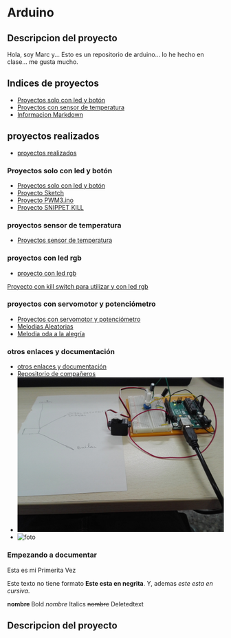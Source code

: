 
# Arduino 
## Descripcion del proyecto
Hola, soy Marc y... Esto es un repositorio de arduino... lo he hecho en clase... me gusta mucho. 

## Indices de proyectos

* [Proyectos solo con led y botón](https://github.com/marc125678/Arduino/blob/main/README.md#proyectos-solo-con-led-y-bot%C3%B3n)
* [Proyectos con sensor de temperatura]()
* [Informacion Markdown](https://guides.github.com/pdfs/markdown-cheatsheet-online.pdf)
## proyectos realizados
* [proyectos realizados](https://github.com/marc125678/Arduino#proyectos-realizados)
### Proyectos solo con led y botón
* [Proyectos solo con led y botón](https://github.com/marc125678/Arduino/blob/main/README.md#proyectos-solo-con-led-y-bot%C3%B3n)
* [Proyecto Sketch](https://github.com/marc125678/Arduino/blob/main/sketch_feb04b.ino)
* [Proyecto PWM3.ino](https://github.com/marc125678/Arduino/blob/main/PWM3.ino)
* [Proyecto SNIPPET KILL](https://github.com/marc125678/Arduino/blob/main/SNIPPET_KILL%20SWITCH.CPP)
### proyectos sensor de temperatura
* [Proyectos sensor de temperatura](https://github.com/marc125678/Arduino#proyectos-sensor-de-temperatura)
### proyectos con led rgb
* [proyecto con led rgb](https://github.com/marc125678/Arduino#proyectos-con-led-rgb)

[Proyecto con kill switch para utilizar y con led rgb](https://github.com/marc125678/Arduino/blob/main/KILL_SWITCH.ino)

### proyectos con servomotor y potenciómetro
* [Proyectos con servomotor y potenciómetro](https://github.com/marc125678/Arduino#proyectos-con-servomotor-y-potenci%C3%B3metro)
* [Melodias Aleatorias](https://github.com/marc125678/Arduino/blob/main/MELODIA_AUTOMATICA_MARC.ino)
* [Melodia oda a la alegría](https://github.com/marc125678/Arduino/blob/main/Oda_a_la_alegr_a.ino)
### otros enlaces y documentación
* [otros enlaces y documentación](https://github.com/marc125678/Arduino#otros-enlaces-y-documentaci%C3%B3n)
* [Repositorio de compañeros](https://github.com/d-prieto/arduinoCourse#repositorios-de-alumnos)
* ![foto](https://github.com/marc125678/Arduino/blob/main/IMG_20210208_123210.jpg)
* ![foto](https://github.com/marc125678/Arduino/blob/main/IMG_20210209_120227.jpg)

### Empezando a documentar
Esta es mi Primerita Vez

Este texto no tiene formato **Este esta en negrita**. Y, ademas _este esta en cursiva_.

<b> nombre </b> Bold
<i> nombre</i> Italics
<del> nombre</del> Deletedtext
## Descripcion del proyecto




